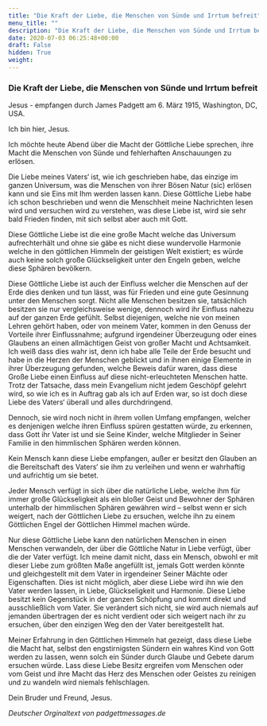 ```yaml
---
title: "Die Kraft der Liebe, die Menschen von Sünde und Irrtum befreit"
menu_title: ""
description: "Die Kraft der Liebe, die Menschen von Sünde und Irrtum befreit"
date: 2020-07-03 06:25:48+00:00
draft: False
hidden: True
weight:
---
```

### Die Kraft der Liebe, die Menschen von Sünde und Irrtum befreit

Jesus - empfangen durch James Padgett am 6. März 1915, Washington, DC, USA.

Ich bin hier, Jesus.

Ich möchte heute Abend über die Macht der Göttliche Liebe sprechen, ihre Macht die Menschen von Sünde und fehlerhaften Anschauungen zu erlösen.

Die Liebe meines Vaters‘ ist, wie ich geschrieben habe, das einzige im ganzen Universum, was die Menschen von ihrer Bösen Natur (sic) erlösen kann und sie Eins mit Ihm werden lassen kann. Diese Göttliche Liebe habe ich schon beschrieben und wenn die Menschheit meine Nachrichten lesen wird und versuchen wird zu verstehen, was diese Liebe ist, wird sie sehr bald Frieden finden, mit sich selbst aber auch mit Gott.

Diese Göttliche Liebe ist die eine große Macht welche das Universum aufrechterhält und ohne sie gäbe es nicht diese wundervolle Harmonie welche in den göttlichen Himmeln der geistigen Welt existiert; es würde auch keine solch große Glückseligkeit unter den Engeln geben, welche diese Sphären bevölkern.

Diese Göttliche Liebe ist auch der Einfluss welcher die Menschen auf der Erde dies denken und tun lässt, was für Frieden und eine gute Gesinnung unter den Menschen sorgt. Nicht alle Menschen besitzen sie, tatsächlich besitzen sie nur vergleichsweise wenige, dennoch wird ihr Einfluss nahezu auf der ganzen Erde gefühlt. Selbst diejenigen, welche nie von meinen Lehren gehört haben, oder von meinem Vater, kommen in den Genuss der Vorteile ihrer Einflussnahme; aufgrund irgendeiner Überzeugung oder eines Glaubens an einen allmächtigen Geist von großer Macht und Achtsamkeit. Ich weiß dass dies wahr ist, denn ich habe alle Teile der Erde besucht und habe in die Herzen der Menschen geblickt und in ihnen einige Elemente in ihrer Überzeugung gefunden, welche Beweis dafür waren, dass diese Große Liebe einen Einfluss auf diese nicht-erleuchteten Menschen hatte. Trotz der Tatsache, dass mein Evangelium nicht jedem Geschöpf gelehrt wird, so wie ich es in Auftrag gab als ich auf Erden war, so ist doch diese Liebe des Vaters‘ überall und alles durchdringend.

Dennoch, sie wird noch nicht in ihrem vollen Umfang empfangen, welcher es denjenigen welche ihren Einfluss spüren gestatten würde, zu erkennen, dass Gott ihr Vater ist und sie Seine Kinder, welche Mitglieder in Seiner Familie in den himmlischen Sphären werden können.

Kein Mensch kann diese Liebe empfangen, außer er besitzt den Glauben an die Bereitschaft des Vaters‘ sie ihm zu verleihen und wenn er wahrhaftig und aufrichtig um sie betet.

Jeder Mensch verfügt in sich über die natürliche Liebe, welche ihm für immer große Glückseligkeit als ein bloßer Geist und Bewohner der Sphären unterhalb der himmlischen Sphären gewähren wird – selbst wenn er sich weigert, nach der Göttlichen Liebe zu ersuchen, welche ihn zu einem Göttlichen Engel der Göttlichen Himmel machen würde.

Nur diese Göttliche Liebe kann den natürlichen Menschen in einen Menschen verwandeln, der über die Göttliche Natur in Liebe verfügt, über die der Vater verfügt. Ich meine damit nicht, dass ein Mensch, obwohl er mit dieser Liebe zum größten Maße angefüllt ist, jemals Gott werden könnte und gleichgestellt mit dem Vater in irgendeiner Seiner Mächte oder Eigenschaften. Dies ist nicht möglich, aber diese Liebe wird ihn wie den Vater werden lassen, in Liebe, Glückseligkeit und Harmonie. Diese Liebe besitzt kein Gegenstück in der ganzen Schöpfung und kommt direkt und ausschließlich vom Vater. Sie verändert sich nicht, sie wird auch niemals auf jemanden übertragen der es nicht verdient oder sich weigert nach ihr zu ersuchen, über den einzigen Weg den der Vater bereitgestellt hat.

Meiner Erfahrung in den Göttlichen Himmeln hat gezeigt, dass diese Liebe die Macht hat, selbst den engstirnigsten Sündern ein wahres Kind von Gott werden zu lassen, wenn solch ein Sünder durch Glaube und Gebete darum ersuchen würde. Lass diese Liebe Besitz ergreifen vom Menschen oder vom Geist und ihre Macht das Herz des Menschen oder Geistes zu reinigen und zu wandeln wird niemals fehlschlagen.

Dein Bruder und Freund, Jesus.

*Deutscher Orginaltext von padgettmessages.de*
